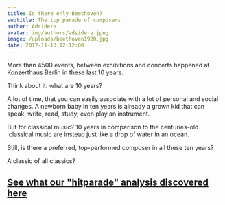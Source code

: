 ```yaml
---
title: Is there only Beethoven?
subtitle: The top parade of composers
author: Adsidera
avatar: img/authors/adsidera.jpeg
image: /uploads/beethoven1920.jpg
date: 2017-11-13 12:12:00
---
```



More than 4500 events, between exhibitions and concerts happened at Konzerthaus Berlin in these last 10 years.

Think about it: what are 10 years?

A lot of time, that you can easily associate with a lot of personal and social changes. A newborn baby in ten years is already a grown kid that can speak, write, read, study, even play an instrument.

But for classical music? 10 years in comparison to the centuries-old &nbsp;classical music are instead just like a drop of water in an ocean.&nbsp;

Still, is there a preferred, top-performed composer in all these ten years?&nbsp;

A classic of all classics?

## [See what our "hitparade" analysis discovered here](/hitparade.html)<br>&nbsp;